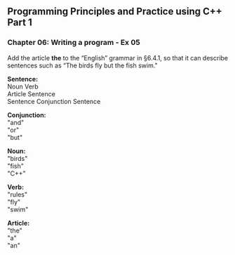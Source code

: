 ##  Programming Principles and Practice using C++ Part 1

### Chapter 06: Writing a program - Ex 05

Add the article **the** to the “English” grammar in §6.4.1, so that
it can describe sentences such as “The birds fly but the fish swim."

**Sentence:**<br/>
    Noun Verb<br/>
    Article Sentence<br/>
    Sentence Conjunction Sentence<br/>

**Conjunction:**<br/>
    "and"<br/>
    "or"<br/>
    "but"<br/>

**Noun:**<br/>
    "birds"<br/>
    "fish"<br/>
    "C++"<br/>

**Verb:**<br/>
    "rules"<br/>
    "fly"<br/>
    "swim"<br/>

**Article:**<br/>
    "the"<br/>
    "a"<br/>
    "an"<br/>
